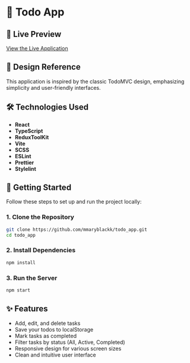 # 📝 Todo App

## 🔗 Live Preview

[View the Live Application](https://mmaryblackk.github.io/todo_app/)

## 🎨 Design Reference

This application is inspired by the classic TodoMVC design, emphasizing simplicity and user-friendly interfaces.

## 🛠️ Technologies Used

- **React**
- **TypeScript**
- **ReduxToolKit**
- **Vite**
- **SCSS**
- **ESLint**
- **Prettier**
- **Stylelint**

## 🚀 Getting Started

Follow these steps to set up and run the project locally:

### 1. Clone the Repository

```bash
git clone https://github.com/mmaryblackk/todo_app.git
cd todo_app
```

### 2. Install Dependencies

```bash
npm install
```

### 3. Run the Server

```bash
npm start
```

## ✨ Features

- Add, edit, and delete tasks
- Save your todos to localStorage
- Mark tasks as completed
- Filter tasks by status (All, Active, Completed)
- Responsive design for various screen sizes
- Clean and intuitive user interface

